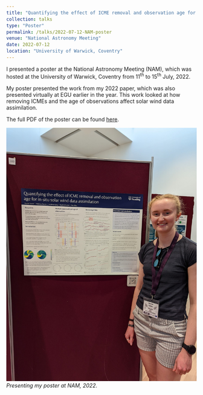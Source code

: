 ```yaml
---
title: "Quantifying the effect of ICME removal and observation age for in-situ solar wind data assimilation (poster)."
collection: talks
type: "Poster"
permalink: /talks/2022-07-12-NAM-poster
venue: "National Astronomy Meeting"
date: 2022-07-12
location: "University of Warwick, Coventry"
---
```


I presented a poster at the National Astronomy Meeting (NAM), which was hosted at the University of Warwick, Coventry from 11<sup>th</sup> to 15<sup>th</sup> July, 2022.

My poster presented the work from my 2022 paper, which was also presented virtually at EGU earlier in the year. This work looked at how removing ICMEs and the age of observations affect solar wind data assimilation. 

The full PDF of the poster can be found [here](slides/NAM_poster.pdf).

![Presenting NAM poster](pictures/NAM_poster.jpeg)
*Presenting my poster at NAM, 2022.*
